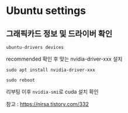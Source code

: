 # Ubuntu settings

## 그래픽카드 정보 및 드라이버 확인

```ubuntu-drivers devices```

recommended 확인 후 맞는 nvidia-driver-xxx 설치

```sudo apt install nvidia-driver-xxx```

```sudo reboot```

리부팅 이후 ```nvidia-smi```로 cuda 설치 확인

참고 : <https://nirsa.tistory.com/332>
